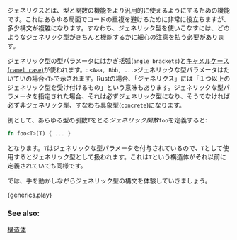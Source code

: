 <!-- Generics is the topic of generalizing types and functionality to broader
cases. This is extremely useful in reducing code duplication in many ways,
but requires a rather involving syntax. However, we will find that being
generic involves taking great care to specify over what types a generic type
is actually considered valid. -->
ジェネリクスとは、型と関数の機能をより汎用的に使えるようにするための機能です。これはあらゆる局面でコードの重複を避けるために非常に役立ちますが、多少構文が複雑になります。すなわち、ジェネリック型を使いこなすには、どのようなジェネリック型がきちんと機能するかに細心の注意を払う必要があります。

<!-- A type parameter is specified as generic by the use of angle brackets and
[camel case][camelcase]: `<A, B, ...>`. "Generic type parameters" are
typically represented as `<T>`. In Rust, "generic" also describes anything that
accepts one or more generic type parameters `<T>`. Any type specified as a
generic type parameter is generic, and everything else is concrete (non-generic). -->
ジェネリック型の型パラメータにはかぎ括弧(`angle brackets`)と[キャメルケース(`camel case`)][camelcase]が使われます。: `<Aaa, Bbb, ...>`ジェネリックな型パラメータはたいていの場合`<T>`で示されます。Rustの場合、「ジェネリクス」には「１つ以上のジェネリック型を受け付けるもの」という意味もあります。ジェネリックな型パラメータを指定された場合、それは必ずジェネリック型になり、そうでなければ必ず非ジェネリック型、すなわち具象型(`concrete`)になります。

<!-- For example, defining a *generic function* named `foo` that takes an argument
`T` of any type: -->
例として、あらゆる型の引数`T`をとる*ジェネリック関数*`foo`を定義すると:

```rust
fn foo<T>(T) { ... }
```

<!-- Because `T` has been specified as a generic type parameter, it is considered
generic when used here as `(T)`. This is the case even if `T` has previously
been defined as a `struct`. -->
となります。`T`はジェネリックな型パラメータを付与されているので、`T`として使用するとジェネリック型として扱われます。これは`T`という構造体がそれ以前に定義されていても同様です。

<!-- This example shows some of the syntax in action: -->
 では、手を動かしながらジェネリック型の構文を体験していきましょう。

{generics.play}

### See also:

[構造体][structs]

[structs]: ./custom_types/structs.html
[camelcase]: https://en.wikipedia.org/wiki/CamelCase
